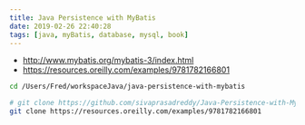```yaml
---
title: Java Persistence with MyBatis
date: 2019-02-26 22:40:28
tags: [java, myBatis, database, mysql, book]
---
```


* <http://www.mybatis.org/mybatis-3/index.html>
* <https://resources.oreilly.com/examples/9781782166801>

<!--more-->

```sh
cd /Users/Fred/workspaceJava/java-persistence-with-mybatis

# git clone https://github.com/sivaprasadreddy/Java-Persistence-with-MyBatis3
git clone https://resources.oreilly.com/examples/9781782166801
```

